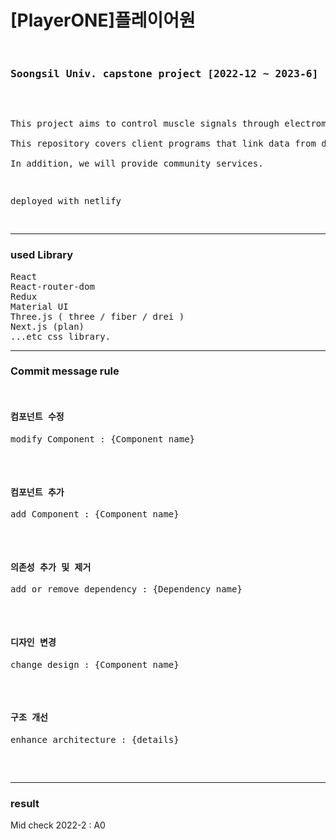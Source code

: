 <h1>[PlayerONE]플레이어원</h1>
<pre>
  <h3>Soongsil Univ. capstone project [2022-12 ~ 2023-6]</h3>

<p>This project aims to control muscle signals through electromyogram sensors to control other devices in real time.<br/>
This repository covers client programs that link data from devices to cloud Firestore in real time and render it animated using three.js. <br/>
In addition, we will provide community services.</p>
<p>deployed with netlify</p>
</pre>
  <hr/>
  <h3>used Library</h3>
  <pre>
React
React-router-dom
Redux
Material UI
Three.js ( three / fiber / drei ) 
Next.js (plan)
...etc css library.
</pre>


<hr/>
  <h3>Commit message rule</h3>
  <pre>
  <h4>컴포넌트 수정</h4><p>modify Component : {Component name}</p>
  <h4>컴포넌트 추가</h4><p>add Component : {Component name}</p>
  <h4>의존성 추가 및 제거</h4><p>add or remove dependency : {Dependency name}</p>
  <h4>디자인 변경</h4><p>change design : {Component name}</p>
  <h4>구조 개선</h4><p>enhance architecture : {details}</p>
  </pre>
<hr/>
  <h3>result</h3>
<p>Mid check 2022-2 : A0</p>

